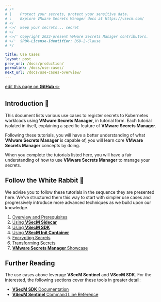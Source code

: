 ```yaml
---
# /*
# |    Protect your secrets, protect your sensitive data.
# :    Explore VMware Secrets Manager docs at https://vsecm.com/
# </
# <>/  keep your secrets... secret
# >/
# <>/' Copyright 2023-present VMware Secrets Manager contributors.
# >/'  SPDX-License-Identifier: BSD-2-Clause
# */

title: Use Cases
layout: post
prev_url: /docs/production/
permalink: /docs/use-cases/
next_url: /docs/use-cases-overview/
---
```


<p class="github-button"
><a href="https://github.com/vmware-tanzu/secrets-manager/blob/main/docs/_pages/0180-use-cases.md"
>edit this page on <strong>GitHub</strong> ✏️</a></p>

## Introduction 🐢

This document lists various use cases to register secrets to Kubernetes
workloads using **VMware Secrets Manager**, in tutorial form. Each tutorial isolated in
itself, explaining a specific feature of **VMware Secrets Manager**.

Following these tutorials, you will have a better understanding of what
**VMware Secrets Manager** is capable of, you will learn core **VMware Secrets Manager** concepts by doing.

When you complete the tutorials listed here, you will have a fair understanding
of how to use **VMware Secrets Manager** to manage your secrets.

## Follow the White Rabbit 🐇

We advise you to follow these tutorials in the sequence they are presented here.
We've structured them this way to start with simpler use cases and progressively
introduce more advanced techniques as we build upon our knowledge.

1. [Overview and Prerequisites](/docs/use-cases-overview)
2. [Using **VSecM Sidecar**](/docs/use-case-sidecar)
3. [Using **VSecM SDK**](/docs/use-case-sdk)
4. [Using **VSecM Init Container**](/docs/use-case-init-container)
5. [Encrypting Secrets](/docs/use-case-encryption)
6. [Transforming Secrets](/docs/use-case-transformation)
7. [**VMware Secrets Manager** Showcase](/docs/showcase)

## Further Reading

The use cases above leverage **VSecM Sentinel** and **VSecM SDK**. For the
interested, the following sections cover these tools in greater detail:

* [**VSecM SDK** Documentation](/docs/sdk)
* [**VSecM Sentinel** Command Line Reference](/docs/cli)
